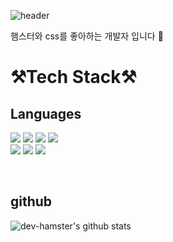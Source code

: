 
![header](https://capsule-render.vercel.app/api?type=waving&color=auto&customColorList=0,1,3,7,13,17&height=300&section=header&text=dev-hamster&fontSize=90)


햄스터와 css를 좋아하는 개발자 입니다 🐹

# **⚒️Tech Stack⚒️**

## **Languages**
<img src="https://img.shields.io/badge/REACT-61DAFB?style=flat-square&logo=react&logoColor=white"> <img src="https://img.shields.io/badge/NEXT-000000?style=flat-square&logo=nextdotjs&logoColor=white"> 
<img src="https://img.shields.io/badge/JAVASCRIPT-F7DF1E?style=flat-square&logo=javascript&logoColor=white"> <img src="https://img.shields.io/badge/TYPESCRIPT-3178C6?style=flat-square&logo=Typescript&logoColor=white">
<br><img src="https://img.shields.io/badge/SCSS-4FC08D?style=flat-square&logo=scssdotjs&logoColor=white"> <img src="https://img.shields.io/badge/FIGMA-F24E1E?style=flat-square&logo=figma&logoColor=white"> <img src="https://img.shields.io/badge/VSCODE-007ACC?style=flat-square&logo=visualstudiocode&logoColor=white">

</div>

<br/>


## **github**
![dev-hamster's github stats](https://github-readme-stats-4i9x.vercel.app/api?username=dev-hamster&show_icons=true&theme=dark)

<br/>



